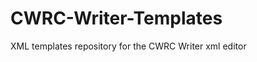 CWRC-Writer-Templates
=====================

XML templates repository for the CWRC Writer xml editor
